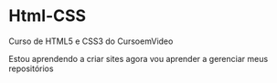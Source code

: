 # Html-CSS
Curso de HTML5 e CSS3 do CursoemVideo

Estou aprendendo a criar sites agora vou aprender a gerenciar meus repositórios